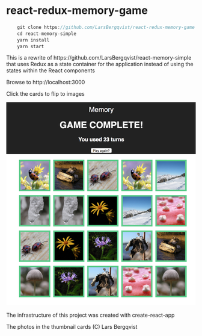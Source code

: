 # react-redux-memory-game

```javascript
    git clone https://github.com/LarsBergqvist/react-redux-memory-game
    cd react-memory-simple
    yarn install
    yarn start
```
<p>This is a rewrite of https://github.com/LarsBergqvist/react-memory-simple that uses Redux as a state container for the application instead of using the states within the React components
<p>Browse to http://localhost:3000
<p>Click the cards to flip to images<p>

![Alt text](screenshot.png?raw=true "A simple memory game in React")
<p>The infrastructure of this project was created with create-react-app
<p>The photos in the thumbnail cards (C) Lars Bergqvist

